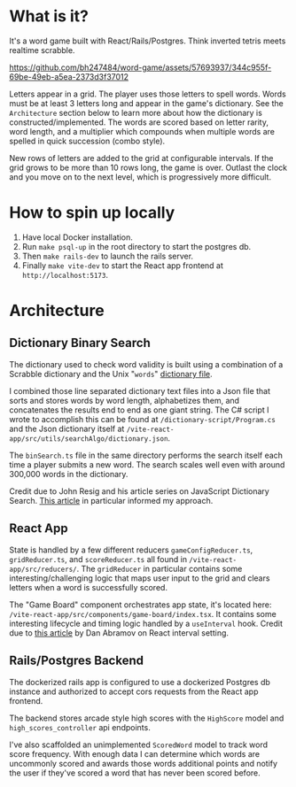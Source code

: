 # What is it?

It's a word game built with React/Rails/Postgres. Think inverted tetris meets realtime scrabble.

https://github.com/bh247484/word-game/assets/57693937/344c955f-69be-49eb-a5ea-2373d3f37012

Letters appear in a grid. The player uses those letters to spell words. Words must be at least 3 letters long and appear in the game's dictionary. See the `Architecture` section below to learn more about how the dictionary is constructed/implemented. The words are scored based on letter rarity, word length, and a multiplier which compounds when multiple words are spelled in quick succession (combo style).

New rows of letters are added to the grid at configurable intervals. If the grid grows to be more than 10 rows long, the game is over. Outlast the clock and you move on to the next level, which is progressively more difficult.

# How to spin up locally
1. Have local Docker installation.
2. Run `make psql-up` in the root directory to start the postgres db.
3. Then `make rails-dev` to launch the rails server.
4. Finally `make vite-dev` to start the React app frontend at `http://localhost:5173`.

# Architecture

## Dictionary Binary Search

The dictionary used to check word validity is built using a combination of a Scrabble dictionary and the Unix "`words`" [dictionary file](https://en.wikipedia.org/wiki/Words_(Unix)).

I combined those line separated dictionary text files into a Json file that sorts and stores words by word length, alphabetizes them, and concatenates the results end to end as one giant string. The C# script I wrote to accomplish this can be found at `/dictionary-script/Program.cs` and the Json dictionary itself at `/vite-react-app/src/utils/searchAlgo/dictionary.json`.

The `binSearch.ts` file in the same directory performs the search itself each time a player submits a new word. The search scales well even with around 300,000 words in the dictionary.

Credit due to John Resig and his article series on JavaScript Dictionary Search. [This article](https://johnresig.com/blog/revised-javascript-dictionary-search/) in particular informed my approach.

## React App

State is handled by a few different reducers `gameConfigReducer.ts`, `gridReducer.ts`, and `scoreReducer.ts` all found in `/vite-react-app/src/reducers/`.  The `gridReducer` in particular contains some interesting/challenging logic that maps user input to the grid and clears letters when a word is successfully scored.

The "Game Board" component orchestrates app state, it's located here: `/vite-react-app/src/components/game-board/index.tsx`. It contains some interesting lifecycle and timing logic handled by a `useInterval` hook. Credit due to [this article](https://overreacted.io/making-setinterval-declarative-with-react-hooks/) by Dan Abramov on React interval setting.

## Rails/Postgres Backend

The dockerized rails app is configured to use a dockerized Postgres db instance and authorized to accept cors requests from the React app frontend.

The backend stores arcade style high scores with the `HighScore` model and `high_scores_controller` api endpoints.

I've also scaffolded an unimplemented `ScoredWord` model to track word score frequency. With enough data I can determine which words are uncommonly scored and awards those words additional points and notify the user if they've scored a word that has never been scored before.

